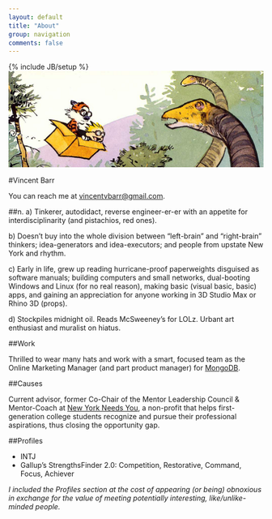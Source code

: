 ```yaml
---
layout: default
title: "About"
group: navigation
comments: false
---
```

{% include JB/setup %}
![Calvin & Hobbes](/assets/images/calvin-hobbes-dino.png)

#Vincent Barr

You can reach me at vincentvbarr@gmail.com.

##n.
a) Tinkerer, autodidact, reverse engineer-er-er with an appetite for interdisciplinarity (and pistachios, red ones).

b) Doesn’t buy into the whole division between “left-brain” and “right-brain” thinkers; idea-generators and idea-executors; and people from upstate New York and rhythm.

c) Early in life, grew up reading hurricane-proof paperweights disguised as software manuals; building computers and small networks, dual-booting Windows and Linux (for no real reason), making basic (visual basic, basic) apps, and gaining an appreciation for anyone working in 3D Studio Max or Rhino 3D (props).

d) Stockpiles midnight oil. Reads McSweeney’s for LOLz. Urbant art enthusiast and muralist on hiatus.

##Work

Thrilled to wear many hats and work with a smart, focused team as the Online Marketing Manager (and part product manager) for [MongoDB](www.mongodb.com).

##Causes

Current advisor, former Co-Chair of the Mentor Leadership Council & Mentor-Coach at [New York Needs You](www.newyorkneedsyou.org), a non-profit that helps first-generation college students recognize and pursue their professional aspirations, thus closing the opportunity gap.

##Profiles

* INTJ
* Gallup’s StrengthsFinder 2.0: Competition, Restorative, Command, Focus, Achiever

_I included the Profiles section at the cost of appearing (or being) obnoxious in exchange for the value of meeting potentially interesting, like/unlike-minded people._
